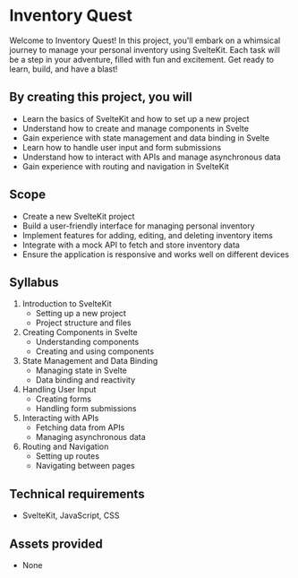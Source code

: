 # Inventory Quest

Welcome to Inventory Quest! In this project, you'll embark on a whimsical journey to manage your personal inventory using SvelteKit. Each task will be a step in your adventure, filled with fun and excitement. Get ready to learn, build, and have a blast!

## By creating this project, you will

- Learn the basics of SvelteKit and how to set up a new project
- Understand how to create and manage components in Svelte
- Gain experience with state management and data binding in Svelte
- Learn how to handle user input and form submissions
- Understand how to interact with APIs and manage asynchronous data
- Gain experience with routing and navigation in SvelteKit

## Scope

- Create a new SvelteKit project
- Build a user-friendly interface for managing personal inventory
- Implement features for adding, editing, and deleting inventory items
- Integrate with a mock API to fetch and store inventory data
- Ensure the application is responsive and works well on different devices

## Syllabus

1. Introduction to SvelteKit
   - Setting up a new project
   - Project structure and files
2. Creating Components in Svelte
   - Understanding components
   - Creating and using components
3. State Management and Data Binding
   - Managing state in Svelte
   - Data binding and reactivity
4. Handling User Input
   - Creating forms
   - Handling form submissions
5. Interacting with APIs
   - Fetching data from APIs
   - Managing asynchronous data
6. Routing and Navigation
   - Setting up routes
   - Navigating between pages

## Technical requirements

- SvelteKit, JavaScript, CSS

## Assets provided

- None
